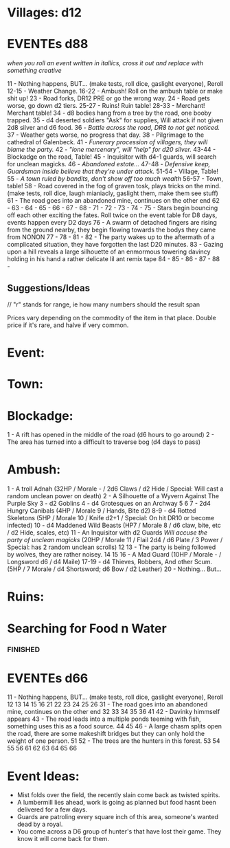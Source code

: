 <INSERT MAP HERE>





# Villages: d12



# EVENTEs d88
*when you roll an event written in itallics, cross it out and replace with something creative*

11 - Nothing happens, BUT... (make tests, roll dice, gaslight everyone), Reroll
12-15 - Weather Change.
16-22 - Ambush! Roll on the ambush table or make shit up!
23 - Road forks, DR12 PRE or go the wrong way.
24 - Road gets worse, go down d2 tiers.
25-27 - Ruins! Ruin table!
28-33 - Merchant! Merchant table!
34 - d8 bodies hang from a tree by the road, one booby trapped.
35 - d4 deserted soldiers "Ask" for supplies, Will attack if not given 2d8 silver and d6 food.
36 - *Battle across the road, DR8 to not get noticed.*
37 - Weather gets worse, no progress that day.
38 - Pilgrimage to the cathedral of Galenbeck.
41 - *Funerary procession of villagers, they will blame the party.*
42 - *"lone mercenary", will "help" for d20 silver.*
43-44 - Blockadge on the road, Table!
45 - Inquisitor with d4-1 guards, will search for unclean magicks.
46 - *Abandoned estate...*
47-48 - *Defensive keep, Guardsman inside believe that they're under attack.*
51-54 - Village, Table!
55 - *A town ruled by bandits, don't show off too much wealth*
56-57 - Town, table!
58 - Road covered in the fog of graven tosk, plays tricks on the mind. (make tests, roll dice, laugh mianiacly, gaslight them, make them see stuff)
61 - The road goes into an abandoned mine, continues on the other end
62 -
63 -
64 -
65 -
66 -
67 -
68 -
71 -
72 -
73 -
74 - 
75 - Stars begin bouncing off each other exciting the fates. Roll twice on the event table for D8 days, events happen every D2 days
76 - A swarm of detached fingers are rising from the ground nearby, they begin flowing towards the bodys they came from NONON
77 -
78 - 
81 -
82 - The party wakes up to the aftermath of a complicated situation, they have forgotten the last D20 minutes.
83 - Gazing upon a hill reveals a large silhouette of an enmormous towering davincy holding in his hand a rather delicate lil ant remix tape
84 -
85 -
86 -
87 -
88 -







## Suggestions/Ideas

// "r" stands for range, ie how many numbers should the result span

Prices vary depending on the commodity of the item in that place. Double price if it's rare, and halve if very common.

# Event:


# Town:


# Blockadge:
1 - A rift has opened in the middle of the road (d6 hours to go around)
2 - The area has turned into a difficult to traverse bog (d4 days to pass)


# Ambush:
1 - A troll Adnah (32HP / Morale - / 2d6 Claws / d2 Hide / Special: Will cast a random unclean power on death)
2 - A Silhouette of a Wyvern Against The Purple Sky
3 - d2 Goblins
4 - d4 Grotesques on an Archway
5
6
7 - 2d4 Hungry Canibals (4HP / Morale 9 / Hands, Bite d2)
8-9 - d4 Rotted Skeletons (5HP / Morale 10 / Knife d2+1 / Special: On hit DR10 or become infected)
10 - d4 Maddened Wild Beasts (HP7 / Morale 8 / d6 claw, bite, etc / d2 Hide, scales, etc)
11 - An Inquisitor with d2 Guards *Will accuse the party of unclean magicks* (20HP /  Morale 11 / Flail 2d4 / d6 Plate / 3 Power / Special: has 2 random unclean scrolls)
12
13 - The party is being followed by wolves, they are rather noisey.
14
15
16 - A Mad Guard (10HP / Morale - / Longsword d6 / d4 Maile)
17-19 - d4 Thieves, Robbers, And other Scum. (5HP / 7 Morale / d4 Shortsword; d6 Bow / d2 Leather)
20 - Nothing... But...

# Ruins:

# Searching for Food n Water






### FINISHED









# EVENTEs d66
11 - Nothing happens, BUT... (make tests, roll dice, gaslight everyone), Reroll
12
13
14
15
16
21
22
23
24
25
26
31 - The road goes into an abandoned mine, continues on the other end
32
33
34
35 
36
41
42 - Davinky himmself appears 
43 - The road leads into a multiple ponds teeming with fish, something uses this as a food source.
44
45
46 - A large chasm splits open the road, there are some makeshift bridges but they can only hold the weight of one person.
51
52 - The trees are the hunters in this forest.
53 
54
55
56
61
62
63
64
65
66

# Event Ideas:
- Mist folds over the field, the recently slain come back as twisted spirits.
- A lumbermill lies ahead, work is going as planned but food hasnt been delivered for a few days.
- Guards are patroling every square inch of this area, someone's wanted dead by a royal.
- You come across a D6 group of hunter's that have lost their game. They know it will come back for them.
